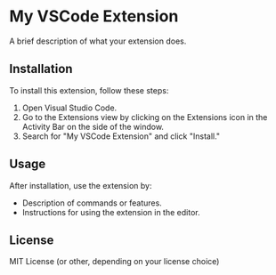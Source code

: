 # My VSCode Extension

A brief description of what your extension does.

## Installation

To install this extension, follow these steps:

1. Open Visual Studio Code.
2. Go to the Extensions view by clicking on the Extensions icon in the Activity Bar on the side of the window.
3. Search for "My VSCode Extension" and click "Install."

## Usage

After installation, use the extension by:

- Description of commands or features.
- Instructions for using the extension in the editor.

## License

MIT License (or other, depending on your license choice)
